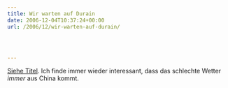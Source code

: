 ```yaml
---
title: Wir warten auf Durain
date: 2006-12-04T10:37:24+00:00
url: /2006/12/wir-warten-auf-durain/




---
```

[Siehe Titel][1]. Ich finde immer wieder interessant, dass das schlechte Wetter _immer_ aus China kommt.

 [1]: http://www.nationmultimedia.com/2006/12/04/headlines/headlines_30020714.php
